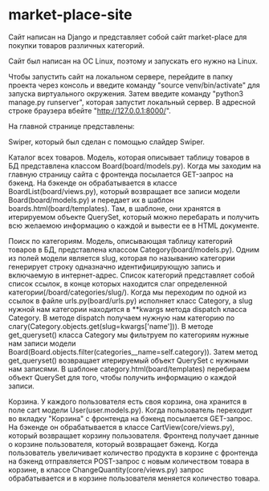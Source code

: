# market-place-site
Сайт написан на Django и представляет собой сайт market-place для покупки товаров различных категорий.

Сайт был написан на ОС Linux, поэтому и запускать его нужно на Linux.

Чтобы запустить сайт на локальном сервере, перейдите в папку проекта через консоль и введите команду "source venv/bin/activate" для запуска виртуального окружения.
Затем введите команду "python3 manage.py runserver", которая запустит локальный сервер.
В адресной строке браузера вбейте "http://127.0.0.1:8000/".

На главной странице представлены: 

Swiper, который был сделан с помощью слайдер Swiper.

Каталог всех товаров. Модель, которая описывает таблицу товаров в БД представлена классом Board(board/models.py).
Когда мы заходим на главную страницу сайта с фронтенда посылается GET-запрос на бэкенд. На бэкенде он обрабатывается в классе BoardList(board/views.py), который 
возвращает все записи модели Board(board/models.py) и передает их в шаблон boards.html(board/templates). Там, в шаблоне, они хранятся в итерируемом объекте
QuerySet, который можно перебарать и получить всю желаемою информацию о каждой и вывести ее в HTML документе. 

Поиск по категориям. Модель, описывающая таблицу категорий товаров в БД, представлена классом Category(board/models.py).
Одним из полей модели является slug, которая по называнию категории генерирует строку одназначно идентифицирующую запись и включаемую в интернет-адрес.
Список категорий представляет собой список ссылок, в конце которых находится слаг определенной категории(/board/categories/slug/). Когда мы переходим по одной из ссылок
в файле urls.py(board/urls.py) исполняет класс Category, а slug нужной нам категории находится в **kwargs метода dispatch класса Category. В методе dispatch получаем 
нужную нам категорию по слагу(Category.objects.get(slug=kwargs['name'])). В методе get_queryset() класса Category мы фильтруем по категориям нужные нам записи модели 
Board(Board.objects.filter(categories__name=self.category)). Затем метод get_queryset() возвращает итерируемый объект QuerySet с нужными нам записями. В шаблоне 
category.html(board/templates) перебираем объект QuerySet для того, чтобы получить информацию о каждой записи. 

Корзина. У каждого пользователя есть своя корзина, она хранится в поле cart модели User(user.models.py). Когда пользователь переходит во вкладку "Корзина" с фронтенда на
бэкенд посылается GET-запрос. На бэкенде он обрабатывается в классе CartView(core/views.py), который возвращает корзину пользователя. Фронтенд получает данные о корзине
пользователя, который возвращает бэкенд. Когда пользователь увеличивает количество продукта в корзине с фронтенда на бэкенд отправляется POST-запрос с новым количеством 
товара в корзине, в классе ChangeQuantity(core/views.py) запрос обрабатывается и в корзине пользователя меняется количество товара. 

